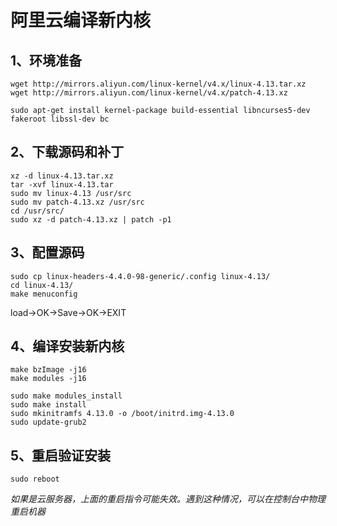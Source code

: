 # 阿里云编译新内核

## 1、环境准备

```
wget http://mirrors.aliyun.com/linux-kernel/v4.x/linux-4.13.tar.xz
wget http://mirrors.aliyun.com/linux-kernel/v4.x/patch-4.13.xz
```

```
sudo apt-get install kernel-package build-essential libncurses5-dev fakeroot libssl-dev bc
```

## 2、下载源码和补丁

```
xz -d linux-4.13.tar.xz
tar -xvf linux-4.13.tar
sudo mv linux-4.13 /usr/src
sudo mv patch-4.13.xz /usr/src
cd /usr/src/
sudo xz -d patch-4.13.xz | patch -p1
```

## 3、配置源码

```
sudo cp linux-headers-4.4.0-98-generic/.config linux-4.13/
cd linux-4.13/
make menuconfig
```

load->OK->Save->OK->EXIT

## 4、编译安装新内核

```
make bzImage -j16
make modules -j16
```

```
sudo make modules_install
sudo make install
sudo mkinitramfs 4.13.0 -o /boot/initrd.img-4.13.0
sudo update-grub2
```

## 5、重启验证安装

```
sudo reboot
```

*如果是云服务器，上面的重启指令可能失效。遇到这种情况，可以在控制台中物理重启机器*
